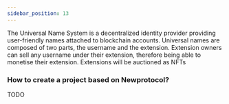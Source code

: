 ```yaml
---
sidebar_position: 13
---
```

The Universal Name System is a decentralized identity provider providing user-friendly names attached to blockchain accounts. Universal names are composed of two parts, the username and the extension. Extension owners can sell any username under their extension, therefore being able to monetise their extension. Extensions will be auctioned as NFTs

### How to create a project based on Newprotocol?

TODO